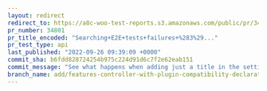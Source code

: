 ```yaml
---
layout: redirect
redirect_to: https://a8c-woo-test-reports.s3.amazonaws.com/public/pr/34801/api/index.html
pr_number: 34801
pr_title_encoded: "Searching+E2E+tests+failures+%283%29..."
pr_test_type: api
last_published: "2022-09-26 09:39:09 +0000"
commit_sha: b6fdd828724254b975c224d91d6c7f2e62eab151
commit_message: "See what happens when adding just a title in the settings"
branch_name: add/features-controller-with-plugin-compatibility-declaration-take-2-bis
---
```

